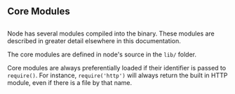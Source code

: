## Core Modules

## 

Node has several modules compiled into the binary. These modules are
described in greater detail elsewhere in this documentation.

The core modules are defined in node's source in the `lib/` folder.

Core modules are always preferentially loaded if their identifier is
passed to `require()`. For instance, `require('http')` will always
return the built in HTTP module, even if there is a file by that name.